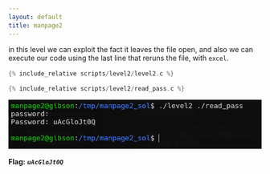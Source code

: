 ```yaml
---
layout: default
title: manpage2
---
```




in this level we can exploit the fact it leaves the file open, and also we can execute our code using the last line that reruns the file, with `excel`.


 ```c
{% include_relative scripts/level2/level2.c %}
```
```c
{% include_relative scripts/level2/read_pass.c %}
```


![image](./images/level2.png)

**Flag:** ***`uAcGloJt0Q`*** 
